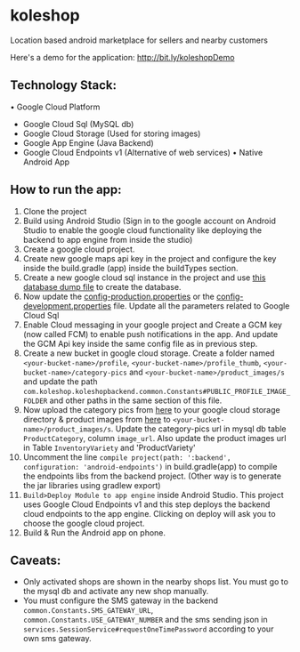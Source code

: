 # koleshop
Location based android marketplace for sellers and nearby customers

Here's a demo for the application: http://bit.ly/koleshopDemo

## Technology Stack:
• Google Cloud Platform
 - Google Cloud Sql (MySQL db)
 - Google Cloud Storage (Used for storing images)
 - Google App Engine (Java Backend)
 - Google Cloud Endpoints v1 (Alternative of web services)
• Native Android App

## How to run the app:

1. Clone the project
2. Build using Android Studio (Sign in to the google account on Android Studio to enable the google cloud functionality like deploying the backend to app engine from inside the studio)
3. Create a google cloud project.
4. Create new google maps api key in the project and configure the key inside the build.gradle (app) inside the buildTypes section.
5. Create a new google cloud sql instance in the project and use [this database dump file](http://bit.ly/koleshop_db_dump) to create the database.
6. Now update the [config-production.properties](https://github.com/gndps/koleshop/blob/master/backend/src/main/webapp/config-production.properties) or the [config-development.properties](https://github.com/gndps/koleshop/blob/master/backend/src/main/webapp/config-development.properties) file. Update all the parameters related to Google Cloud Sql
7. Enable Cloud messaging in your google project and Create a GCM key (now called FCM) to enable push notifications in the app. And update the GCM Api key inside the same config file as in previous step.
8. Create a new bucket in google cloud storage. Create a folder named `<your-bucket-name>/profile`, `<your-bucket-name>/profile_thumb`, `<your-bucket-name>/category-pics` and `<your-bucket-name>/product_images/s` and update the path `com.koleshop.koleshopbackend.common.Constants#PUBLIC_PROFILE_IMAGE_FOLDER` and other paths in the same section of this file.
9. Now upload the category pics from [here](http://bit.ly/koleshopCategoryImages) to your google cloud storage directory & product images from [here](http://bit.ly/koleshopProductImagesSmall) to `<your-bucket-name>/product_images/s`. Update the category-pics url in mysql db table `ProductCategory`, column `image_url`. Also update the product images url in Table `InventoryVariety` and 'ProductVariety'
10. Uncomment the line `compile project(path: ':backend', configuration: 'android-endpoints')` in build.gradle(app) to compile the endpoints libs from the backend project. (Other way is to generate the jar libraries using gradlew export)
11. `Build>Deploy Module to app engine` inside Android Studio. This project uses Google Cloud Endpoints v1 and this step deploys the backend cloud endpoints to the app engine. Clicking on deploy will ask you to choose the google cloud project.
12. Build & Run the Android app on phone.

## Caveats:
- Only activated shops are shown in the nearby shops list. You must go to the mysql db and activate any new shop manually.
- You must configure the SMS gateway in the backend `common.Constants.SMS_GATEWAY_URL`, `common.Constants.USE_GATEWAY_NUMBER` and the sms sending json in `services.SessionService#requestOneTimePassword` according to your own sms gateway.


